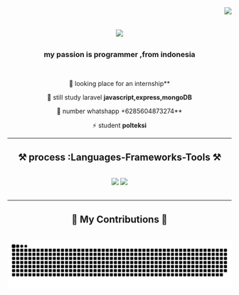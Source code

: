 <img align="right" src="https://visitor-badge.laobi.icu/badge?page_id=salesp07.salesp07" />

<h1 align="center">
    <img src="https://readme-typing-svg.herokuapp.com/?font=Righteous&size=35&center=true&vCenter=true&width=500&height=70&duration=4000&lines=Hello+Good+people+👋;+I'm+Eka+!;" />
</h1>

<h3 align="center">my passion is programmer ,from indonesia</h3>

<br/>

<div align="center">
 
 🔭 looking place for an internship**
 
 🌱 still study laravel **javascript,express,mongoDB**

💬 number whatshapp +6285604873274**

⚡ student **polteksi**

 </div>
 

 <hr/>
 
<h2 align="center">⚒️ process :Languages-Frameworks-Tools ⚒️</h2>
<br/>
<div align="center">
    <img src="https://skillicons.dev/icons?i=react,bootstrap,mui,html,css,vscode,github,figma,tailwind,git,r" />
    <img src="https://skillicons.dev/icons?i=nodejs,python,javascript,typescript,express,firebase,mongodb,c,java,nextjs,mysql,flask" /><br>
</div>

<br/>
<hr/>

<div align="center">
  <h2>🐍 My Contributions 🐍</h2>
  <br>
  <img alt="snake eating my contributions" src="https://raw.githubusercontent.com/salesp07/salesp07/output/github-contribution-grid-snake.svg" />
  
  
